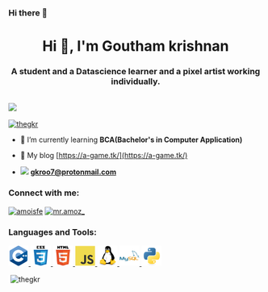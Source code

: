 ### Hi there 👋

<h1 align="center">Hi 👋, I'm Goutham krishnan</h1>
<h3 align="center">A student and a Datascience learner and a pixel artist working individually.</h3><br>
<img src="details.png">
<p align="left"> <a href="https://github.com/ryo-ma/github-profile-trophy"><img src="https://github-profile-trophy.vercel.app/?username=thegkr" alt="thegkr" /></a> </p>

- 🌱 I’m currently learning **BCA(Bachelor's in Computer Application)**

- 📝 My blog [https://a-game.tk/](https://a-game.tk/)

- <img src="https://img.freepik.com/premium-vector/simple-letter-with-pixel-art-style_475147-420.jpg?w=2000" width="20"> **gkroo7@protonmail.com**

<h3 align="left">Connect with me:</h3>
<p align="left">
<a href="https://twitter.com/amoisfe" target="blank"><img align="center" src="https://cdn.dribbble.com/users/1189961/screenshots/3549327/15._twitter_-_pixel_art_logo.jpg" alt="amoisfe" height="30" width="40" /></a>
<a href="https://instagram.com/mr.amoz_" target="blank"><img align="center" src="https://openseauserdata.com/files/5c7db0d6e4ea8e09b6476984f8cc2c55.png" alt="mr.amoz_" height="40" width="50" /></a>
</p>

<h3 align="left">Languages and Tools:</h3>
<p align="left"> <a href="https://www.w3schools.com/cpp/" target="_blank" rel="noreferrer"> <img src="https://raw.githubusercontent.com/devicons/devicon/master/icons/cplusplus/cplusplus-original.svg" alt="cplusplus" width="40" height="40"/> </a> <a href="https://www.w3schools.com/css/" target="_blank" rel="noreferrer"> <img src="https://raw.githubusercontent.com/devicons/devicon/master/icons/css3/css3-original-wordmark.svg" alt="css3" width="40" height="40"/> </a> <a href="https://www.w3.org/html/" target="_blank" rel="noreferrer"> <img src="https://raw.githubusercontent.com/devicons/devicon/master/icons/html5/html5-original-wordmark.svg" alt="html5" width="40" height="40"/> </a> <a href="https://developer.mozilla.org/en-US/docs/Web/JavaScript" target="_blank" rel="noreferrer"> <img src="https://raw.githubusercontent.com/devicons/devicon/master/icons/javascript/javascript-original.svg" alt="javascript" width="40" height="40"/> </a> <a href="https://www.linux.org/" target="_blank" rel="noreferrer"> <img src="https://raw.githubusercontent.com/devicons/devicon/master/icons/linux/linux-original.svg" alt="linux" width="40" height="40"/> </a> <a href="https://www.mysql.com/" target="_blank" rel="noreferrer"> <img src="https://raw.githubusercontent.com/devicons/devicon/master/icons/mysql/mysql-original-wordmark.svg" alt="mysql" width="40" height="40"/> </a> <a href="https://www.python.org" target="_blank" rel="noreferrer"> <img src="https://raw.githubusercontent.com/devicons/devicon/master/icons/python/python-original.svg" alt="python" width="40" height="40"/> </a> </p>

<p>&nbsp;<img align="center" src="https://github-readme-stats.vercel.app/api?username=thegkr&show_icons=true&locale=en" alt="thegkr" /></p>

